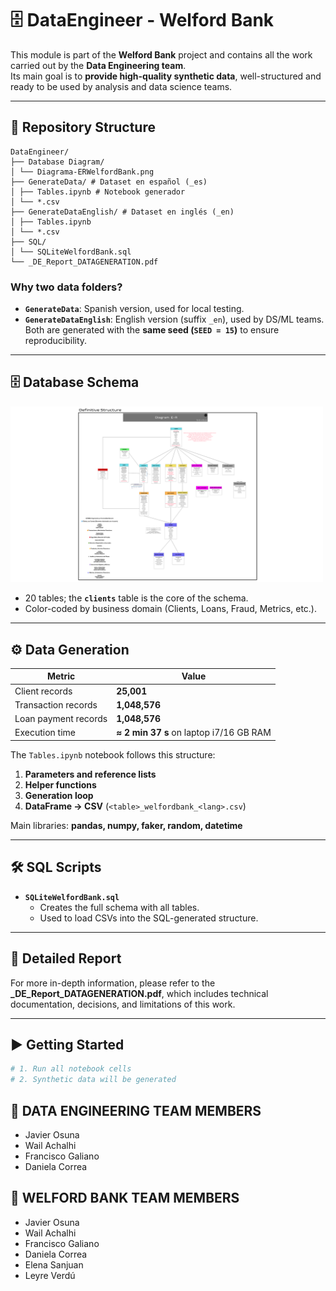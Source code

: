 # 🗄️ DataEngineer - Welford Bank

This module is part of the **Welford Bank** project and contains all the work carried out by the **Data Engineering team**.  
Its main goal is to **provide high-quality synthetic data**, well-structured and ready to be used by analysis and data science teams.

---

## 📂 Repository Structure
```
DataEngineer/
├── Database Diagram/
│ └── Diagrama-ERWelfordBank.png
├── GenerateData/ # Dataset en español (_es)
│ ├── Tables.ipynb # Notebook generador
│ └── *.csv
├── GenerateDataEnglish/ # Dataset en inglés (_en)
│ ├── Tables.ipynb
│ └── *.csv
├── SQL/
│ └── SQLiteWelfordBank.sql 
└── _DE_Report_DATAGENERATION.pdf
```

### Why two data folders?

* **`GenerateData`**: Spanish version, used for local testing.  
* **`GenerateDataEnglish`**: English version (suffix `_en`), used by DS/ML teams.  
Both are generated with the **same seed (`SEED = 15`)** to ensure reproducibility.

---

## 🗄️ Database Schema

<img src="Database Diagram/Diagrama-ERWelfordBank.png" width="500"/>

* 20 tables; the **`clients`** table is the core of the schema.  
* Color-coded by business domain (Clients, Loans, Fraud, Metrics, etc.).

---

## ⚙️ Data Generation

| Metric | Value |
|--------|-------|
| Client records | **25,001** |
| Transaction records | **1,048,576** |
| Loan payment records | **1,048,576** |
| Execution time | **≈ 2 min 37 s** on laptop i7/16 GB RAM |

The `Tables.ipynb` notebook follows this structure:

1. **Parameters and reference lists**  
2. **Helper functions**  
3. **Generation loop**  
4. **DataFrame → CSV** (`<table>_welfordbank_<lang>.csv`)

Main libraries: **pandas, numpy, faker, random, datetime**

---

## 🛠️ SQL Scripts

* **`SQLiteWelfordBank.sql`**  
  * Creates the full schema with all tables.<br>
  * Used to load CSVs into the SQL-generated structure.

---

## 📄 Detailed Report

For more in-depth information, please refer to the **_DE_Report_DATAGENERATION.pdf**, which includes technical documentation, decisions, and limitations of this work.

---

## ▶️ Getting Started

```bash
# 1. Run all notebook cells
# 2. Synthetic data will be generated
``` 
## 👥 DATA ENGINEERING TEAM MEMBERS
- Javier Osuna
- Wail Achalhi
- Francisco Galiano
- Daniela Correa

## 👥 WELFORD BANK TEAM MEMBERS
- Javier Osuna
- Wail Achalhi
- Francisco Galiano
- Daniela Correa
- Elena Sanjuan
- Leyre Verdú